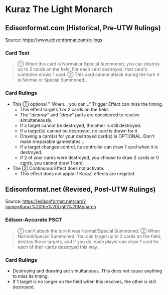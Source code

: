 # Kuraz The Light Monarch

## Edisonformat.com (Historical, Pre-UTW Rulings)

Source: https://www.edisonformat.com/rulings

### Card Text

> ① When this card is Normal or Special Summoned, you can destroy up to 2 cards on the field. For each card destroyed, that card's controller draws 1 card. ② This card cannot attack during the turn it is Normal or Special Summoned._

### Card Rulings

*   This ① optional "_When... you can..." Trigger Effect can miss the timing.
    *   This effect targets 1 or 2 cards on the field.
    *   The "_destroy_" and "_draw_" parts are considered to resolve simultaneously.
    *   If a target cannot be destroyed, the other is still destroyed.
    *   If a target(s) cannot be destroyed, no card is drawn for it.
    *   Drawing a card(s) for your destroyed card(s) is OPTIONAL. Don't make irreparable gamestates...
    *   If a target changes control, its controller can draw 1 card when it is destroyed.
    *   If 2 of your cards were destroyed, you choose to draw 2 cards or 0 cards, you cannot draw 1 card.
*   The ② Continuous Effect does not activate.
    *   This effect does not apply if Kuraz' effects are negated.

## Edisonformat.net (Revised, Post-UTW Rulings)

Source: https://edisonformat.net/card?name=Kuraz%20the%20Light%20Monarch

### Edison-Accurate PSCT

> ① can't attack the turn it was Normal/Special Summoned.
> ② When Normal/Special Summoned:
> You can target up to 2 cards on the field; destroy those targets, and if you do, each player can draw 1 card for each of their cards destroyed this way.

### Card Rulings

*   Destroying and drawing are simultaneous.
This does not cause anything to miss its timing.
*   If 1 target is no longer on the field when this resolves, the other is still destroyed.
            